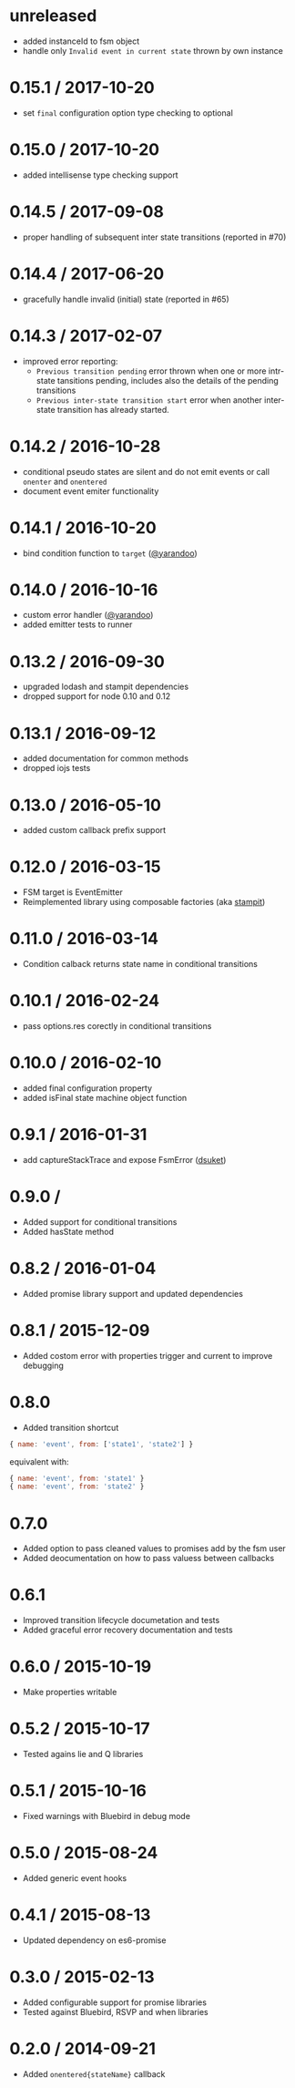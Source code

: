 # unreleased

* added instanceId to fsm object
* handle only `Invalid event in current state` thrown by own instance

# 0.15.1 / 2017-10-20

* set `final` configuration option type checking to optional

# 0.15.0 / 2017-10-20

* added intellisense type checking support

# 0.14.5 / 2017-09-08

* proper handling of subsequent inter state transitions (reported in #70)

# 0.14.4 / 2017-06-20

* gracefully handle invalid (initial) state (reported in #65)

# 0.14.3 / 2017-02-07

* improved error reporting:
  * `Previous transition pending` error thrown when one or more intr-state tansitions pending, includes also the details of the pending transitions
  * `Previous inter-state transition start` error when another inter-state transition has already started.

# 0.14.2 / 2016-10-28

* conditional pseudo states are silent and do not emit events or call `onenter` and `onentered`
* document event emiter functionality

# 0.14.1 / 2016-10-20

* bind condition function to `target` ([@yarandoo](https://github.com/yarandoo))

# 0.14.0 / 2016-10-16

* custom error handler ([@yarandoo](https://github.com/yarandoo))
* added emitter tests to runner

# 0.13.2 / 2016-09-30

* upgraded lodash and stampit dependencies
* dropped support for node 0.10 and 0.12

# 0.13.1 / 2016-09-12

* added documentation for common methods
* dropped iojs tests

# 0.13.0 / 2016-05-10

* added custom callback prefix support

# 0.12.0 / 2016-03-15

* FSM target is EventEmitter
* Reimplemented library using composable factories (aka [stampit](https://github.com/stampit-org/stampit))

# 0.11.0 / 2016-03-14

* Condition calback returns state name in conditional transitions

# 0.10.1 / 2016-02-24

* pass options.res corectly in conditional transitions 

# 0.10.0 / 2016-02-10

* added final configuration property
* added isFinal state machine object function

# 0.9.1 / 2016-01-31

* add captureStackTrace and expose FsmError ([dsuket](https://github.com/dsuket))

# 0.9.0 /

* Added support for conditional transitions
* Added hasState method

# 0.8.2 / 2016-01-04

* Added promise library support and updated dependencies

# 0.8.1 / 2015-12-09

* Added costom error with properties trigger and current to improve debugging

# 0.8.0

* Added transition shortcut

```javascript
{ name: 'event', from: ['state1', 'state2'] }
```

equivalent with:

```javascript
{ name: 'event', from: 'state1' }
{ name: 'event', from: 'state2' }
```

# 0.7.0

* Added option to pass cleaned values to promises add by the fsm user
* Added deocumentation on how to pass valuess between callbacks

# 0.6.1

* Improved transition lifecycle documetation and tests
* Added graceful error recovery documentation and tests

# 0.6.0 / 2015-10-19

* Make properties writable

# 0.5.2 / 2015-10-17

* Tested agains lie and Q libraries

# 0.5.1 / 2015-10-16

* Fixed warnings with Bluebird in debug mode

# 0.5.0 / 2015-08-24

* Added generic event hooks

# 0.4.1 / 2015-08-13

* Updated dependency on es6-promise

# 0.3.0 / 2015-02-13

* Added configurable support for promise libraries
* Tested against Bluebird, RSVP and when libraries

# 0.2.0 / 2014-09-21

* Added ```onentered{stateName}``` callback
